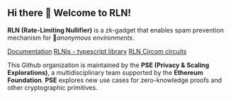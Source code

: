 ## Hi there 👋 Welcome to RLN!

**RLN (Rate-Limiting Nullifier)** is a zk-gadget that enables spam prevention mechanism for 🧙*anonymous environments*.

[Documentation](rate-limiting-nullifier.github.io/rln-docs/)
[RLNjs - typescript library](https://github.com/Rate-Limiting-Nullifier/rlnjs)
[RLN Circom circuits](https://github.com/Rate-Limiting-Nullifier/rln_circuits)

This Github organization is maintained by the **PSE (Privacy & Scaling Explorations)**, a multidisciplinary team supported by the **Ethereum Foundation**. **PSE** explores new use cases for zero-knowledge proofs and other cryptographic primitives.

<!--
**Here are some ideas to get you started:**

🙋‍♀️ A short introduction - what is your organization all about?
🌈 Contribution guidelines - how can the community get involved?
👩‍💻 Useful resources - where can the community find your docs? Is there anything else the community should know?
🍿 Fun facts - what does your team eat for breakfast?
🧙 Remember, you can do mighty things with the power of [Markdown](https://docs.github.com/github/writing-on-github/getting-started-with-writing-and-formatting-on-github/basic-writing-and-formatting-syntax)
-->
